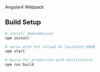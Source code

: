 Angular4 Webpack 

## Build Setup

``` bash
# install dependencies
npm install

# serve with hot reload at localhost:8080
npm start

# build for production with minification
npm run build

```
